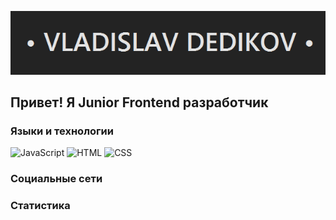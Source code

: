 ![Header](https://github.com/crew-dev/crew-dev/blob/main/assets/line.png)

## Привет! Я Junior Frontend разработчик

### Языки и технологии
![JavaScript](https://img.shields.io/badge/<JavaScript>-<E44D26>?style=for-the-badge&logo=JavaScript)
![HTML](https://img.shields.io/badge/-HTML-E44D26?style=for-the-badge&logo=HTML)
![CSS](https://img.shields.io/badge/-HTML-0378BD?style=for-the-badge&logo=Css)

### Социальные сети

### Статистика 